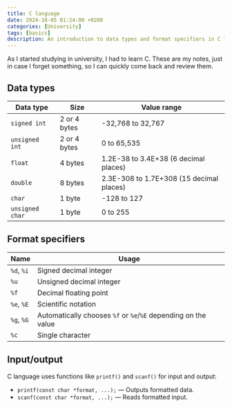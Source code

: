 ```yaml
---
title: C language
date: 2024-10-05 01:24:00 +0200
categories: [University]
tags: [basics]
description: An introduction to data types and format specifiers in C language
---
```


As I started studying in university, I had to learn C. These are my notes, just in case I forget something, so I can quickly come back and review them.

## Data types
Data type | Size | Value range
----------|------|------------
`signed int` | 2 or 4 bytes | -32,768 to 32,767
`unsigned int` | 2 or 4 bytes | 0 to 65,535
`float` | 4 bytes | 1.2E-38 to 3.4E+38 (6 decimal places)
`double` | 8 bytes | 2.3E-308 to 1.7E+308 (15 decimal places)
`char` | 1 byte | -128 to 127
`unsigned char` | 1 byte | 0 to 255

## Format specifiers
Name | Usage
---|---
`%d`, `%i` | Signed decimal integer
`%u` | Unsigned decimal integer
`%f` | Decimal floating point
`%e`, `%E` | Scientific notation
`%g`, `%G` | Automatically chooses `%f` or `%e`/`%E` depending on the value
`%c` | Single character

## Input/output

C language uses functions like `printf()` and `scanf()` for input and output:

- `printf(const char *format, ...);` — Outputs formatted data.
- `scanf(const char *format, ...);` — Reads formatted input.